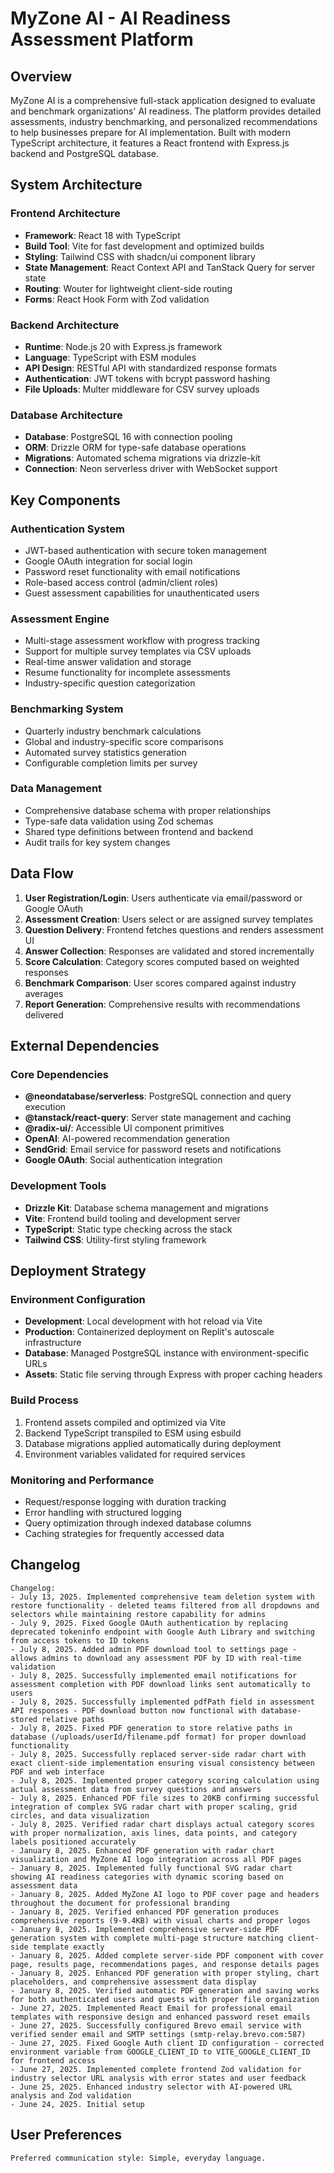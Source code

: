# MyZone AI - AI Readiness Assessment Platform

## Overview

MyZone AI is a comprehensive full-stack application designed to evaluate and benchmark organizations' AI readiness. The platform provides detailed assessments, industry benchmarking, and personalized recommendations to help businesses prepare for AI implementation. Built with modern TypeScript architecture, it features a React frontend with Express.js backend and PostgreSQL database.

## System Architecture

### Frontend Architecture
- **Framework**: React 18 with TypeScript
- **Build Tool**: Vite for fast development and optimized builds
- **Styling**: Tailwind CSS with shadcn/ui component library
- **State Management**: React Context API and TanStack Query for server state
- **Routing**: Wouter for lightweight client-side routing
- **Forms**: React Hook Form with Zod validation

### Backend Architecture
- **Runtime**: Node.js 20 with Express.js framework
- **Language**: TypeScript with ESM modules
- **API Design**: RESTful API with standardized response formats
- **Authentication**: JWT tokens with bcrypt password hashing
- **File Uploads**: Multer middleware for CSV survey uploads

### Database Architecture
- **Database**: PostgreSQL 16 with connection pooling
- **ORM**: Drizzle ORM for type-safe database operations
- **Migrations**: Automated schema migrations via drizzle-kit
- **Connection**: Neon serverless driver with WebSocket support

## Key Components

### Authentication System
- JWT-based authentication with secure token management
- Google OAuth integration for social login
- Password reset functionality with email notifications
- Role-based access control (admin/client roles)
- Guest assessment capabilities for unauthenticated users

### Assessment Engine
- Multi-stage assessment workflow with progress tracking
- Support for multiple survey templates via CSV uploads
- Real-time answer validation and storage
- Resume functionality for incomplete assessments
- Industry-specific question categorization

### Benchmarking System
- Quarterly industry benchmark calculations
- Global and industry-specific score comparisons
- Automated survey statistics generation
- Configurable completion limits per survey

### Data Management
- Comprehensive database schema with proper relationships
- Type-safe data validation using Zod schemas
- Shared type definitions between frontend and backend
- Audit trails for key system changes

## Data Flow

1. **User Registration/Login**: Users authenticate via email/password or Google OAuth
2. **Assessment Creation**: Users select or are assigned survey templates
3. **Question Delivery**: Frontend fetches questions and renders assessment UI
4. **Answer Collection**: Responses are validated and stored incrementally
5. **Score Calculation**: Category scores computed based on weighted responses
6. **Benchmark Comparison**: User scores compared against industry averages
7. **Report Generation**: Comprehensive results with recommendations delivered

## External Dependencies

### Core Dependencies
- **@neondatabase/serverless**: PostgreSQL connection and query execution
- **@tanstack/react-query**: Server state management and caching
- **@radix-ui/**: Accessible UI component primitives
- **OpenAI**: AI-powered recommendation generation
- **SendGrid**: Email service for password resets and notifications
- **Google OAuth**: Social authentication integration

### Development Tools
- **Drizzle Kit**: Database schema management and migrations
- **Vite**: Frontend build tooling and development server
- **TypeScript**: Static type checking across the stack
- **Tailwind CSS**: Utility-first styling framework

## Deployment Strategy

### Environment Configuration
- **Development**: Local development with hot reload via Vite
- **Production**: Containerized deployment on Replit's autoscale infrastructure
- **Database**: Managed PostgreSQL instance with environment-specific URLs
- **Assets**: Static file serving through Express with proper caching headers

### Build Process
1. Frontend assets compiled and optimized via Vite
2. Backend TypeScript transpiled to ESM using esbuild
3. Database migrations applied automatically during deployment
4. Environment variables validated for required services

### Monitoring and Performance
- Request/response logging with duration tracking
- Error handling with structured logging
- Query optimization through indexed database columns
- Caching strategies for frequently accessed data

## Changelog

```
Changelog:
- July 13, 2025. Implemented comprehensive team deletion system with restore functionality - deleted teams filtered from all dropdowns and selectors while maintaining restore capability for admins
- July 9, 2025. Fixed Google OAuth authentication by replacing deprecated tokeninfo endpoint with Google Auth Library and switching from access tokens to ID tokens
- July 8, 2025. Added admin PDF download tool to settings page - allows admins to download any assessment PDF by ID with real-time validation
- July 8, 2025. Successfully implemented email notifications for assessment completion with PDF download links sent automatically to users
- July 8, 2025. Successfully implemented pdfPath field in assessment API responses - PDF download button now functional with database-stored relative paths
- July 8, 2025. Fixed PDF generation to store relative paths in database (/uploads/userId/filename.pdf format) for proper download functionality  
- July 8, 2025. Successfully replaced server-side radar chart with exact client-side implementation ensuring visual consistency between PDF and web interface
- July 8, 2025. Implemented proper category scoring calculation using actual assessment data from survey questions and answers
- July 8, 2025. Enhanced PDF file sizes to 20KB confirming successful integration of complex SVG radar chart with proper scaling, grid circles, and data visualization
- July 8, 2025. Verified radar chart displays actual category scores with proper normalization, axis lines, data points, and category labels positioned accurately
- January 8, 2025. Enhanced PDF generation with radar chart visualization and MyZone AI logo integration across all PDF pages
- January 8, 2025. Implemented fully functional SVG radar chart showing AI readiness categories with dynamic scoring based on assessment data
- January 8, 2025. Added MyZone AI logo to PDF cover page and headers throughout the document for professional branding
- January 8, 2025. Verified enhanced PDF generation produces comprehensive reports (9-9.4KB) with visual charts and proper logos
- January 8, 2025. Implemented comprehensive server-side PDF generation system with complete multi-page structure matching client-side template exactly
- January 8, 2025. Added complete server-side PDF component with cover page, results page, recommendations pages, and response details pages
- January 8, 2025. Enhanced PDF generation with proper styling, chart placeholders, and comprehensive assessment data display
- January 8, 2025. Verified automatic PDF generation and saving works for both authenticated users and guests with proper file organization
- June 27, 2025. Implemented React Email for professional email templates with responsive design and enhanced password reset emails
- June 27, 2025. Successfully configured Brevo email service with verified sender email and SMTP settings (smtp-relay.brevo.com:587)
- June 27, 2025. Fixed Google Auth client ID configuration - corrected environment variable from GOOGLE_CLIENT_ID to VITE_GOOGLE_CLIENT_ID for frontend access
- June 27, 2025. Implemented complete frontend Zod validation for industry selector URL analysis with error states and user feedback
- June 25, 2025. Enhanced industry selector with AI-powered URL analysis and Zod validation
- June 24, 2025. Initial setup
```

## User Preferences

```
Preferred communication style: Simple, everyday language.
```